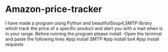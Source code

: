 # Amazon-price-tracker

I have made a program uisng Python and beautifulSoup4,SMTP library which track the price of a specific product and alert you with a mail when is in your range.
Before running the program please install 
-Open the terminal and paste the following lines
#pip install SMTP
#pip install bs4
#pip install requests
